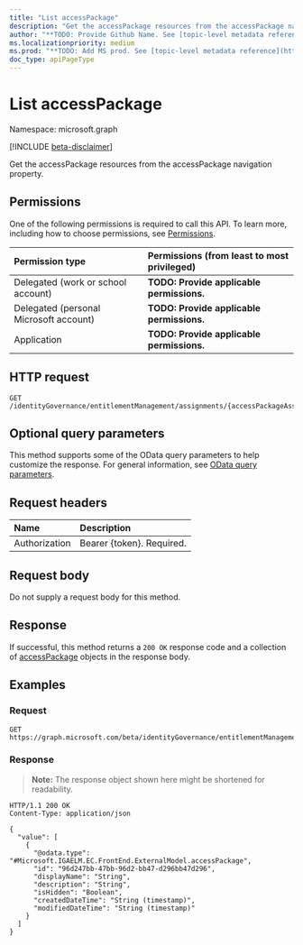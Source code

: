 ```yaml
---
title: "List accessPackage"
description: "Get the accessPackage resources from the accessPackage navigation property."
author: "**TODO: Provide Github Name. See [topic-level metadata reference](https://msgo.azurewebsites.net/add/document/guidelines/metadata.html#topic-level-metadata)**"
ms.localizationpriority: medium
ms.prod: "**TODO: Add MS prod. See [topic-level metadata reference](https://msgo.azurewebsites.net/add/document/guidelines/metadata.html#topic-level-metadata)**"
doc_type: apiPageType
---
```


# List accessPackage
Namespace: microsoft.graph

[!INCLUDE [beta-disclaimer](../../includes/beta-disclaimer.md)]

Get the accessPackage resources from the accessPackage navigation property.

## Permissions
One of the following permissions is required to call this API. To learn more, including how to choose permissions, see [Permissions](/graph/permissions-reference).

|Permission type|Permissions (from least to most privileged)|
|:---|:---|
|Delegated (work or school account)|**TODO: Provide applicable permissions.**|
|Delegated (personal Microsoft account)|**TODO: Provide applicable permissions.**|
|Application|**TODO: Provide applicable permissions.**|

## HTTP request

<!-- {
  "blockType": "ignored"
}
-->
``` http
GET /identityGovernance/entitlementManagement/assignments/{accessPackageAssignmentId}/accessPackage
```

## Optional query parameters
This method supports some of the OData query parameters to help customize the response. For general information, see [OData query parameters](/graph/query-parameters).

## Request headers
|Name|Description|
|:---|:---|
|Authorization|Bearer {token}. Required.|

## Request body
Do not supply a request body for this method.

## Response

If successful, this method returns a `200 OK` response code and a collection of [accessPackage](../resources/accesspackage.md) objects in the response body.

## Examples

### Request
<!-- {
  "blockType": "request",
  "name": "list_accesspackage"
}
-->
``` http
GET https://graph.microsoft.com/beta/identityGovernance/entitlementManagement/assignments/{accessPackageAssignmentId}/accessPackage
```


### Response
>**Note:** The response object shown here might be shortened for readability.
<!-- {
  "blockType": "response",
  "truncated": true,
  "@odata.type": "Collection(Microsoft.IGAELM.EC.FrontEnd.ExternalModel.accessPackage)"
}
-->
``` http
HTTP/1.1 200 OK
Content-Type: application/json

{
  "value": [
    {
      "@odata.type": "#Microsoft.IGAELM.EC.FrontEnd.ExternalModel.accessPackage",
      "id": "96d247bb-47bb-96d2-bb47-d296bb47d296",
      "displayName": "String",
      "description": "String",
      "isHidden": "Boolean",
      "createdDateTime": "String (timestamp)",
      "modifiedDateTime": "String (timestamp)"
    }
  ]
}
```

